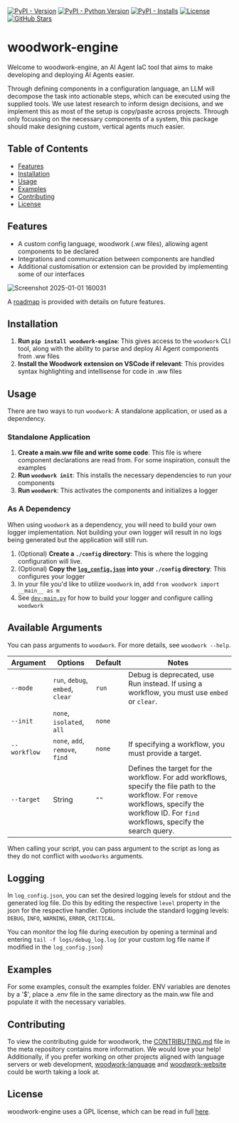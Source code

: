 [![PyPI - Version](https://img.shields.io/pypi/v/woodwork-engine.svg?logo=pypi&label=PyPI&logoColor=gold)](https://pypi.org/project/woodwork-engine/)
[![PyPI - Python Version](https://img.shields.io/pypi/pyversions/woodwork-engine.svg?logo=python&label=Python&logoColor=gold)](https://pypi.org/project/woodwork-engine/)
[![PyPI - Installs](https://img.shields.io/pypi/dm/woodwork-engine.svg?color=blue&label=Installs&logo=pypi&logoColor=gold)](https://pypi.org/project/woodwork-engine/)
[![License](https://img.shields.io/github/license/willwoodward/woodwork-engine?label=License&logo=open-source-initiative)](https://github.com/willwoodward/woodwork-engine/blob/main/LICENSE)
[![GitHub Stars](https://img.shields.io/github/stars/willwoodward/woodwork-engine?label=Stars&logo=github)](https://github.com/willwoodward/woodwork-engine/stargazers)

# woodwork-engine
Welcome to woodwork-engine, an AI Agent IaC tool that aims to make developing and deploying AI Agents easier.

Through defining components in a configuration language, an LLM will decompose the task into actionable steps, which can be executed using the supplied tools. We use latest research to inform design decisions, and we implement this as most of the setup is copy/paste across projects. Through only focussing on the necessary components of a system, this package should make designing custom, vertical agents much easier.

## Table of Contents
- [Features](#features)
- [Installation](#installation)
- [Usage](#usage)
- [Examples](#examples)
- [Contributing](#contributing)
- [License](#license)

## Features
- A custom config language, woodwork (.ww files), allowing agent components to be declared
- Integrations and communication between components are handled
- Additional customisation or extension can be provided by implementing some of our interfaces

![Screenshot 2025-01-01 160031](https://github.com/user-attachments/assets/1a1c759e-aa5e-4499-902f-6d8abd23b3b8)

A [roadmap](https://github.com/willwoodward/woodwork-meta/blob/main/ROADMAP.md) is provided with details on future features.

## Installation
1. **Run `pip install woodwork-engine`**: This gives access to the `woodwork` CLI tool, along with the ability to parse and deploy AI Agent components from .ww files
2. **Install the Woodwork extension on VSCode if relevant**: This provides syntax highlighting and intellisense for code in .ww files

## Usage

There are two ways to run `woodwork`: A standalone application, or used as a dependency.

### Standalone Application

1. **Create a main.ww file and write some code**: This file is where component declarations are read from. For some inspiration, consult the examples
1. **Run `woodwork init`**: This installs the necessary dependencies to run your components
1. **Run `woodwork`**: This activates the components and initializes a logger

### As A Dependency

When using `woodwork` as a dependency, you will need to build your own logger implementation. Not building your own logger will result in no logs being generated but the application will still run.

1. (Optional) **Create a `./config` directory**: This is where the logging configuration will live.
1. (Optional) **Copy the [`log_config.json`](./woodwork/config/log_config.json) into your `./config` directory**: This configures your logger
1. In your file you'd like to utilize `woodwork` in, add `from woodwork import __main__ as m`
1. See [`dev-main.py`](./dev-main.py) for how to build your logger and configure calling `woodwork`

## Available Arguments

You can pass arguments to `woodwork`. For more details, see `woodwork --help`.

|Argument|Options|Default|Notes|
|-|-|-|-|
|`--mode`|`run`, `debug`, `embed`, `clear`|`run`|Debug is deprecated, use Run instead. If using a workflow, you must use `embed` or `clear`.|
|`--init`|`none`, `isolated`, `all`|`none`||
|`--workflow`|`none`, `add`, `remove`, `find`|`none`|If specifying a workflow, you must provide a target.|
|`--target`|String|`""`|Defines the target for the workflow. For add workflows, specify the file path to the workflow. For `remove` workflows, specify the workflow ID. For `find` workflows, specify the search query.|

When calling your script, you can pass argument to the script as long as they do not conflict with `woodworks` arguments.

## Logging

In `log_config.json`, you can set the desired logging levels for stdout and the generated log file. Do this by editing the respective `level` property in the json for the respective handler. Options include the standard logging levels: `DEBUG`, `INFO`, `WARNING`, `ERROR`, `CRITICAL`.

You can monitor the log file during execution by opening a terminal and entering `tail -f logs/debug_log.log` (or your custom log file name if modified in the `log_config.json`)

## Examples
For some examples, consult the examples folder. ENV variables are denotes by a '$', place a .env file in the same directory as the main.ww file and populate it with the necessary variables.

## Contributing
To view the contributing guide for woodwork, the [CONTRIBUTING.md](https://github.com/willwoodward/woodwork-meta/blob/main/CONTRIBUTING.md) file in the meta repository contains more information. We would love your help! Additionally, if you prefer working on other projects aligned with language servers or web development, [woodwork-language](https://github.com/willwoodward/woodwork-language) and [woodwork-website](https://github.com/willwoodward/woodwork-website) could be worth taking a look at.

## License
woodwork-engine uses a GPL license, which can be read in full [here](./LICENSE).

